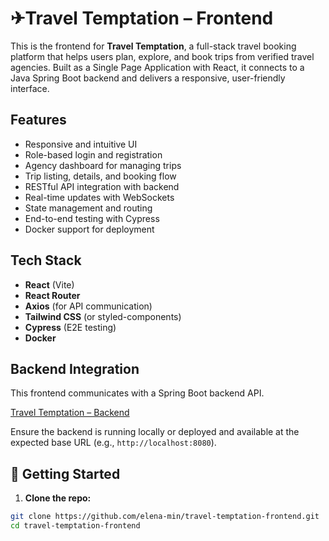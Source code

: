 # ✈Travel Temptation – Frontend

This is the frontend for **Travel Temptation**, a full-stack travel booking platform that helps users plan, explore, and book trips from verified travel agencies. Built as a Single Page Application with React, it connects to a Java Spring Boot backend and delivers a responsive, user-friendly interface.

## Features

- Responsive and intuitive UI
- Role-based login and registration
- Agency dashboard for managing trips
- Trip listing, details, and booking flow
- RESTful API integration with backend
- Real-time updates with WebSockets
- State management and routing
- End-to-end testing with Cypress
- Docker support for deployment

## Tech Stack

- **React** (Vite)
- **React Router**
- **Axios** (for API communication)
- **Tailwind CSS** (or styled-components)
- **Cypress** (E2E testing)
- **Docker**


## Backend Integration

This frontend communicates with a Spring Boot backend API.

[Travel Temptation – Backend](https://github.com/elena-min/travel-temptation-backend)

Ensure the backend is running locally or deployed and available at the expected base URL (e.g., `http://localhost:8080`).

## 🚀 Getting Started

1. **Clone the repo:**

```bash
git clone https://github.com/elena-min/travel-temptation-frontend.git
cd travel-temptation-frontend
